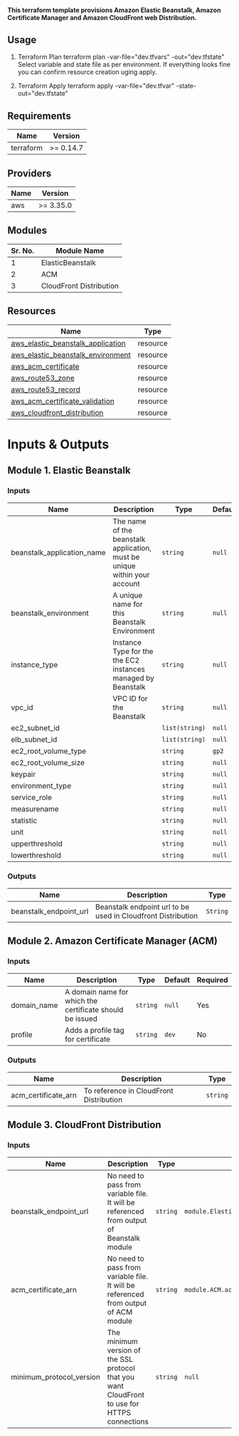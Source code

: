 #### This terraform template provisions Amazon Elastic Beanstalk, Amazon Certificate Manager and Amazon CloudFront web Distribution.

## Usage
1. Terraform Plan
	terraform plan -var-file="dev.tfvars" -out="dev.tfstate"
	Select variable and state file as per environment. If everything looks fine you can confirm resource creation uging apply.
	
2. Terraform Apply
    terraform apply -var-file="dev.tfvar" -state-out="dev.tfstate"
	
## Requirements

| Name | Version |
|------|---------|
| terraform | >= 0.14.7 |

## Providers

| Name | Version |
|------|---------|
| aws | >= 3.35.0 |

## Modules

| Sr. No. | Module Name             |
|---------|-------------------------|            
| 1       | ElasticBeanstalk        |
| 2       | ACM                     |
| 3       | CloudFront Distribution |

## Resources

| Name | Type |
|------|------|
| [aws_elastic_beanstalk_application](https://registry.terraform.io/providers/hashicorp/aws/latest/docs/resources/elastic_beanstalk_application) | resource |
| [aws_elastic_beanstalk_environment](https://registry.terraform.io/providers/hashicorp/aws/latest/docs/resources/elastic_beanstalk_environment) | resource |
| [aws_acm_certificate](https://registry.terraform.io/providers/hashicorp/aws/latest/docs/resources/acm_certificate) | resource |
| [aws_route53_zone](https://registry.terraform.io/providers/hashicorp/aws/latest/docs/resources/route53_zone) | resource |
| [aws_route53_record](https://registry.terraform.io/providers/hashicorp/aws/latest/docs/resources/route53_record) | resource |
| [aws_acm_certificate_validation](https://registry.terraform.io/providers/hashicorp/aws/latest/docs/resources/acm_certificate_validation) | resource |
| [aws_cloudfront_distribution](https://registry.terraform.io/providers/hashicorp/aws/latest/docs/resources/cloudfront_distribution) | resource |

# Inputs & Outputs

## Module 1. Elastic Beanstalk

### Inputs 

| Name | Description | Type | Default | Required |
|------|-------------|------|---------|----------|
| beanstalk_application_name | The name of the beanstalk application, must be unique within your account | `string` | `null` | Yes |
| beanstalk_environment | A unique name for this Beanstalk Environment | `string` | `null` | Yes |
| instance_type | Instance Type for the the EC2 instances managed by Beanstalk | `string` | `null` | Yes |
| vpc_id | VPC ID for the Beanstalk | `string` | `null` | Yes |
| ec2_subnet_id | | `list(string)` | `null` | Yes |
| elb_subnet_id | | `list(string)` | `null` | Yes |
| ec2_root_volume_type | | `string` | `gp2` | No |
| ec2_root_volume_size | | `string` | `null` | Yes |
| keypair | | `string` | `null` | Yes |
| environment_type | | `string` | `null` | Yes |
| service_role | | `string` | `null` | Yes |
| measurename | | `string` | `null` | Yes |
| statistic | | `string` | `null` | Yes |
| unit | | `string` | `null` | Yes |
| upperthreshold | | `string` | `null` | Yes |
| lowerthreshold | | `string` | `null` | Yes |

### Outputs

| Name | Description | Type |
|------|-------------|------|
| beanstalk_endpoint_url | Beanstalk endpoint url to be used in Cloudfront Distribution | `String` |

## Module 2. Amazon Certificate Manager (ACM)

### Inputs
| Name | Description | Type | Default | Required |
|------|-------------|------|---------|----------|
| domain_name | A domain name for which the certificate should be issued | `string` | `null` | Yes |
| profile | Adds a profile tag for certificate | `string` | `dev` | No |

### Outputs

| Name | Description | Type |
|------|-------------|------|
| acm_certificate_arn | To reference in CloudFront Distribution | `string` |

## Module 3. CloudFront Distribution

### Inputs

| Name | Description | Type | Default | Required |
|------|-------------|------|---------|----------|
| beanstalk_endpoint_url | No need to pass from variable file. It will be referenced from output of Beanstalk module | `string` | `module.ElasticBeanstalk.beanstalk_endpoint_url` | No |
| acm_certificate_arn |  No need to pass from variable file. It will be referenced from output of ACM module | `string` | `module.ACM.acm_certificate_arn` | No |
| minimum_protocol_version | The minimum version of the SSL protocol that you want CloudFront to use for HTTPS connections | `string` | `null` | Yes |



